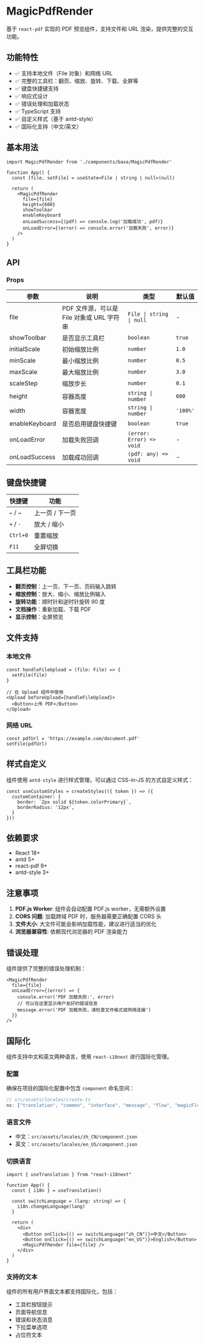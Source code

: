 # MagicPdfRender

基于 `react-pdf` 实现的 PDF 预览组件，支持文件和 URL 渲染，提供完整的交互功能。

## 功能特性

- ✅ 支持本地文件（File 对象）和网络 URL
- ✅ 完整的工具栏：翻页、缩放、旋转、下载、全屏等
- ✅ 键盘快捷键支持
- ✅ 响应式设计
- ✅ 错误处理和加载状态
- ✅ TypeScript 支持
- ✅ 自定义样式（基于 antd-style）
- ✅ 国际化支持（中文/英文）

## 基本用法

```tsx
import MagicPdfRender from './components/base/MagicPdfRender'

function App() {
  const [file, setFile] = useState<File | string | null>(null)
  
  return (
    <MagicPdfRender
      file={file}
      height={600}
      showToolbar
      enableKeyboard
      onLoadSuccess={(pdf) => console.log('加载成功', pdf)}
      onLoadError={(error) => console.error('加载失败', error)}
    />
  )
}
```

## API

### Props

| 参数 | 说明 | 类型 | 默认值 |
| --- | --- | --- | --- |
| file | PDF 文件源，可以是 File 对象或 URL 字符串 | `File \| string \| null` | - |
| showToolbar | 是否显示工具栏 | `boolean` | `true` |
| initialScale | 初始缩放比例 | `number` | `1.0` |
| minScale | 最小缩放比例 | `number` | `0.5` |
| maxScale | 最大缩放比例 | `number` | `3.0` |
| scaleStep | 缩放步长 | `number` | `0.1` |
| height | 容器高度 | `string \| number` | `600` |
| width | 容器宽度 | `string \| number` | `'100%'` |
| enableKeyboard | 是否启用键盘快捷键 | `boolean` | `true` |
| onLoadError | 加载失败回调 | `(error: Error) => void` | - |
| onLoadSuccess | 加载成功回调 | `(pdf: any) => void` | - |

## 键盘快捷键

| 快捷键 | 功能 |
| --- | --- |
| `←` / `→` | 上一页 / 下一页 |
| `+` / `-` | 放大 / 缩小 |
| `Ctrl+0` | 重置缩放 |
| `F11` | 全屏切换 |

## 工具栏功能

- **翻页控制**：上一页、下一页、页码输入跳转
- **缩放控制**：放大、缩小、缩放比例输入
- **旋转功能**：顺时针和逆时针旋转 90 度
- **文档操作**：重新加载、下载 PDF
- **显示控制**：全屏预览

## 文件支持

### 本地文件
```tsx
const handleFileUpload = (file: File) => {
  setFile(file)
}

// 在 Upload 组件中使用
<Upload beforeUpload={handleFileUpload}>
  <Button>上传 PDF</Button>
</Upload>
```

### 网络 URL
```tsx
const pdfUrl = 'https://example.com/document.pdf'
setFile(pdfUrl)
```

## 样式自定义

组件使用 `antd-style` 进行样式管理，可以通过 CSS-in-JS 的方式自定义样式：

```tsx
const useCustomStyles = createStyles(({ token }) => ({
  customContainer: {
    border: `2px solid ${token.colorPrimary}`,
    borderRadius: '12px',
  }
}))
```

## 依赖要求

- React 18+
- antd 5+
- react-pdf 9+
- antd-style 3+

## 注意事项

1. **PDF.js Worker**: 组件会自动配置 PDF.js worker，无需额外设置
2. **CORS 问题**: 加载跨域 PDF 时，服务器需要正确配置 CORS 头
3. **文件大小**: 大文件可能会影响加载性能，建议进行适当的优化
4. **浏览器兼容性**: 依赖现代浏览器的 PDF 渲染能力

## 错误处理

组件提供了完整的错误处理机制：

```tsx
<MagicPdfRender
  file={file}
  onLoadError={(error) => {
    console.error('PDF 加载失败:', error)
    // 可以在这里显示用户友好的错误信息
    message.error('PDF 加载失败，请检查文件格式或网络连接')
  }}
/>
```

## 国际化

组件支持中文和英文两种语言，使用 `react-i18next` 进行国际化管理。

### 配置

确保在项目的国际化配置中包含 `component` 命名空间：

```typescript
// src/assets/locales/create.ts
ns: ["translation", "common", "interface", "message", "flow", "magicFlow", "component"]
```

### 语言文件

- 中文：`src/assets/locales/zh_CN/component.json`
- 英文：`src/assets/locales/en_US/component.json`

### 切换语言

```tsx
import { useTranslation } from "react-i18next"

function App() {
  const { i18n } = useTranslation()
  
  const switchLanguage = (lang: string) => {
    i18n.changeLanguage(lang)
  }
  
  return (
    <div>
      <Button onClick={() => switchLanguage("zh_CN")}>中文</Button>
      <Button onClick={() => switchLanguage("en_US")}>English</Button>
      <MagicPdfRender file={file} />
    </div>
  )
}
```

### 支持的文本

组件的所有用户界面文本都支持国际化，包括：

- 工具栏按钮提示
- 页面导航信息
- 错误和状态消息
- 下拉菜单选项
- 占位符文本